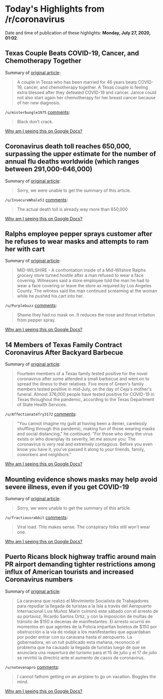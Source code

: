 # Today's Highlights from /r/coronavirus

Date and time of publication of these highlights: **Monday, July 27, 2020, 01:02**.

## Texas Couple Beats COVID-19, Cancer, and Chemotherapy Together

Summary of [original article](https://www.latinpost.com/articles/146588/20200726/texas-couple-beats-covid-19-cancer-chemotherapy-together.htm):

> A couple in Texas who has been married for 46 years beats COVID-19, cancer, and chemotherapy together. A Texas couple is feeling extra blessed after they defeated COVID-19 and cancer. Janice could not also start again her chemotherapy for her breast cancer because of her new diagnosis.

`/u/misterbungle1975` [comments](https://www.reddit.com/r/Coronavirus/comments/hyexdm/texas_couple_beats_covid19_cancer_and/):

> Black don’t crack.

[Why am I seeing this on Google Docs?](https://docs.google.com/document/d/1Dc6We63vOXIZsc0op-Bt4abqkYjXzOigalQqFxmvvbM/edit?usp=sharing)

## Coronavirus death toll reaches 650,000, surpassing the upper estimate for the number of annual flu deaths worldwide (which ranges between 291,000-646,000)

Summary of [original article](https://twitter.com/bnodesk/status/1287513866939838465?s=21):

> Sorry, we were unable to get the summary of this article.

`/u/InsecureWhale51` [comments](https://www.reddit.com/r/Coronavirus/comments/hyg5cs/coronavirus_death_toll_reaches_650000_surpassing/):

> The actual death toll is already way more than 650,000

[Why am I seeing this on Google Docs?](https://docs.google.com/document/d/1Dc6We63vOXIZsc0op-Bt4abqkYjXzOigalQqFxmvvbM/edit?usp=sharing)

## Ralphs employee pepper sprays customer after he refuses to wear masks and attempts to ram her with cart

Summary of [original article](https://losangeles.cbslocal.com/2020/07/15/ralphs-employee-pepper-sprays-man-who-allegedly-assaulted-woman-after-being-asked-to-wear-face-covering/):

> MID-WILSHIRE - A confrontation inside of a Mid-Wilshire Ralphs grocery store turned hostile after a man refused to wear a face covering. Witnesses said a store employee told the man he had to wear a face covering or leave the store as required by Los Angeles County. The witness said the man continued screaming at the woman while he pushed his cart into her.

`/u/Purplebuzz` [comments](https://www.reddit.com/r/Coronavirus/comments/hyi5rj/ralphs_employee_pepper_sprays_customer_after_he/):

> Shame they had no mask on. It reduces the nose and throat irritation from pepper spray.

[Why am I seeing this on Google Docs?](https://docs.google.com/document/d/1Dc6We63vOXIZsc0op-Bt4abqkYjXzOigalQqFxmvvbM/edit?usp=sharing)

## 14 Members of Texas Family Contract Coronavirus After Backyard Barbecue

Summary of [original article](https://www.newsweek.com/14-members-texas-family-contract-coronavirus-after-backyard-barbecue-1520577):

> Fourteen members of a Texas family tested positive for the novel coronavirus after some attended a small barbecue and went on to spread the illness to their relatives. Five more of Green's family members tested positive in mid-July, on the day of Ceja's mother's funeral. Almost 376,000 people have tested positive for COVID-19 in Texas throughout the pandemic, according to the Texas Department of State Health Services.

`/u/AffectionateTry3172` [comments](https://www.reddit.com/r/Coronavirus/comments/hyfexk/14_members_of_texas_family_contract_coronavirus/):

> "You cannot imagine my guilt at having been a denier, carelessly shuffling through this pandemic, making fun of those wearing masks and social distancing," he continued. "For those who deny the virus exists or who downplay its severity, let me assure you: The coronavirus is very real and extremely contagious. Before you even know you have it, you've passed it along to your friends, family, coworkers and neighbors."

[Why am I seeing this on Google Docs?](https://docs.google.com/document/d/1Dc6We63vOXIZsc0op-Bt4abqkYjXzOigalQqFxmvvbM/edit?usp=sharing)

## Mounting evidence shows masks may help avoid severe illness, even if you get COVID-19

Summary of [original article](https://fox6now.com/2020/07/25/mounting-evidence-shows-masks-may-help-avoid-severe-illness-even-if-you-get-covid-19/):

> Sorry, we were unable to get the summary of this article.

`/u/fractiousrabbit` [comments](https://www.reddit.com/r/Coronavirus/comments/hy7cs1/mounting_evidence_shows_masks_may_help_avoid/):

> Viral load. This makes sense. The conspiracy folks still won't wear one.

[Why am I seeing this on Google Docs?](https://docs.google.com/document/d/1Dc6We63vOXIZsc0op-Bt4abqkYjXzOigalQqFxmvvbM/edit?usp=sharing)

## Puerto Ricans block highway traffic around main PR airport demanding tighter restrictions among influx of American tourists and increased Coronavirus numbers

Summary of [original article](https://www.elnuevodia.com/noticias/locales/notas/caravana-exigiendo-cierre-del-aeropuerto-termina-con-el-arresto-de-su-lider/):

> La caravana que realizó el Movimiento Socialista de Trabajadores para repudiar la llegada de turistas a la Isla a través del Aeropuerto Internacional Luis Muñoz Marín culminó este sábado con el arresto de su portavoz, Ricardo Santos Ortiz, y con la imposición de multas de tránsito de $150 a decenas de manifestantes. El arresto ocurrió en momentos en que agentes de la Policía impartían boletos de $150 por obstrucción a la vía de rodaje a los manifestantes que aguardaban por poder entrar con su caravana hasta el aeropuerto. La gobernadora, en un tuit publicado esta mañana, reconoció el problema que ha causado la llegada de turistas luego de que se anunciara una reapertura del turismo para el 15 de julio y el 17 de julio se revirtió la directriz ante el aumento de casos de coronavirus.

`/u/notevenapro` [comments](https://www.reddit.com/r/Coronavirus/comments/hy9mzm/puerto_ricans_block_highway_traffic_around_main/):

> I cannot fathom getting on an airplane to go on vacation. Boggles the mind.

[Why am I seeing this on Google Docs?](https://docs.google.com/document/d/1Dc6We63vOXIZsc0op-Bt4abqkYjXzOigalQqFxmvvbM/edit?usp=sharing)

